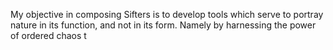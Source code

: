 My objective in composing Sifters is to develop tools which serve to portray
nature in its function, and not in its form. Namely by harnessing the power of
ordered chaos t